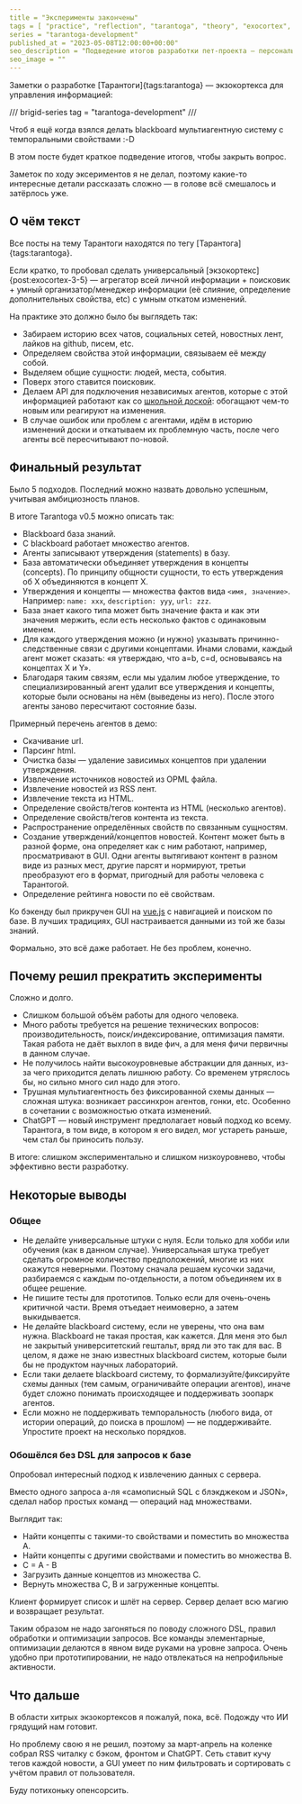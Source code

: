 ```yaml
---
title = "Эксперименты закончены"
tags = [ "practice", "reflection", "tarantoga", "theory", "exocortex", "tarantoga-development"]
series = "tarantoga-development"
published_at = "2023-05-08T12:00:00+00:00"
seo_description = "Подведение итогов разработки пет-проекта — персональной базы знананий с мультиагентной системой."
seo_image = ""
---
```


Заметки о разработке [Тарантоги]{tags:tarantoga} — экзокортекса для управления информацией:

/// brigid-series
tag = "tarantoga-development"
///

Чтоб я ещё когда взялся делать blackboard мультиагентную систему с темпоральными свойствами :-D

В этом посте будет краткое подведение итогов, чтобы закрыть вопрос.

Заметок по ходу эксериментов я не делал, поэтому какие-то интересные детали рассказать сложно — в голове всё смешалось и затёрлось уже.

<!-- more -->

## О чём текст

Все посты на тему Тарантоги находятся по тегу [Тарантога]{tags:tarantoga}.

Если кратко, то пробовал сделать универсальный [экзокортекс]{post:exocortex-3-5} — агрегатор всей личной информации + поисковик + умный организатор/менеджер информации (её слияние, определение дополнительных свойства, etc) с умным откатом изменений.

На практике это должно было бы выглядеть так:

- Забираем историю всех чатов, социальных сетей, новостных лент, лайков на github, писем, etc.
- Определяем свойства этой информации, связываем её между собой.
- Выделяем общие сущности: людей, места, события.
- Поверх этого ставится поисковик.
- Делаем API для подключения независимых агентов, которые с этой информацией работают как со [школьной доской](https://en.wikipedia.org/wiki/Blackboard_system): обогащают чем-то новым или реагируют на изменения.
- В случае ошибок или проблем с агентами, идём в историю изменений доски и откатываем их проблемную часть, после чего агенты всё пересчитывают по-новой.

## Финальный результат

Было 5 подходов. Последний можно назвать довольно успешным, учитывая амбициозность планов.

В итоге Tarantoga v0.5 можно описать так:

- Blackboard база знаний.
- С blackboard работает множество агентов.
- Агенты записывают утверждения (statements) в базу.
- База автоматически объединяет утверждения в концепты (concepts). По принципу общности сущности, то есть утверждения об X объединяются в концепт X.
- Утверждения и концепты — множества фактов вида `<имя, значение>`. Например: `name: xxx`, `description: yyy`, `url: zzz`.
- База знает какого типа может быть значение факта и как эти значения мержить, если есть несколько фактов с одинаковым именем.
- Для каждого утверждения можно (и нужно) указывать причинно-следственные связи с другими концептами. Инами словами, каждый агент может сказать: «я утверждаю, что a=b, c=d, основываясь на концептах X и Y».
- Благодаря таким связям, если мы удалим любое утверждение, то специализированный агент удалит все утверждения и концепты, которые были основаны на нём (выведены из него). После этого агенты заново пересчитают состояние базы.

Примерный перечень агентов в демо:

- Скачивание url.
- Парсинг html.
- Очистка базы — удаление зависимых концептов при удалении утверждения.
- Извлечение источников новостей из OPML файла.
- Извлечение новостей из RSS лент.
- Извлечение текста из HTML.
- Определение свойств/тегов контента из HTML (несколько агентов).
- Определение свойств/тегов контента из текста.
- Распространение определённых свойств по связанным сущностям.
- Создание утверждений/концептов новостей. Контент может быть в разной форме, она определяет как с ним работают, например, просматривают в GUI. Одни агенты вытягивают контент в разном виде из разных мест, другие парсят и нормируют, третьи преобразуют его в формат, пригодный для работы человека с Тарантогой.
- Определение рейтинга новости по её свойствам.

Ко бэкенду был прикручен GUI на [vue.js](https://vuejs.org/) с навигацией и поиском по базе. В лучших традициях, GUI настраивается данными из той же базы знаний.

Формально, это всё даже работает. Не без проблем, конечно.

## Почему решил прекратить эксперименты

Сложно и долго.

- Слишком большой объём работы для одного человека.
- Много работы требуется на решение технических вопросов: производительность, поиск/индексирование, оптимизация памяти. Такая работа не даёт выхлоп в виде фич, а для меня фичи первичны в данном случае.
- Не получилось найти высокоуровневые абстракции для данных, из-за чего приходится делать лишнюю работу. Со временем утряслось бы, но сильно много сил надо для этого.
- Трушная мультиагентность без фиксированной схемы данных — сложная штука: возникает рассинхрон агентов, гонки, etc. Особенно в сочетании с возможностью отката изменений.
- ChatGPT — новый инструмент предполагает новый подход ко всему. Тарантога, в том виде, в котором я его видел, мог устареть раньше, чем стал бы приносить пользу.

В итоге: слишком экспериментально и слишком низкоуровнево, чтобы эффективно вести разработку.

## Некоторые выводы

### Общее

- Не делайте универсальные штуки с нуля. Если только для хобби или обучения (как в данном случае). Универсальная штука требует сделать огромное количество предположений, многие из них окажутся неверными. Поэтому сначала решаем кусочки задачи, разбираемся с каждым по-отдельности, а потом объединяем их в общее решение.
- Не пишите тесты для прототипов. Только если для очень-очень критичной части. Время отъедает неимоверно, а затем выкидывается.
- Не делайте blackboard систему, если не уверены, что она вам нужна. Blackboard не такая простая, как кажется. Для меня это был не закрытый университетский гештальт, вряд ли это так для вас. В целом, я даже не знаю известных blackboard систем, которые были бы не продуктом научных лабораторий.
- Если таки делаете blackboard систему, то формализуйте/фиксируйте схемы данных (тем самым, ограничивайте операции агентов), иначе будет сложно понимать происходящее и поддерживать зоопарк агентов.
- Если можно не поддерживать темпоральность (любого вида, от истории операций, до поиска в прошлом) — не поддерживайте. Упростите проект на несколько порядков.

### Обошёлся без DSL для запросов к базе

Опробовал интересный подход к извлечению данных с сервера.

Вместо одного запроса а-ля «самописный SQL с блэкджеком и JSON», сделал набор простых команд — операций над множествами.

Выглядит так:

- Найти концепты с такими-то свойствами и поместить во множества A.
- Найти концепты с другими свойствами и поместить во множества B.
- C = A - B
- Загрузить данные концептов из множества C.
- Вернуть множества C, B и загруженные концепты.

Клиент формирует список и шлёт на сервер. Сервер делает всю магию и возвращает результат.

Таким образом не надо загоняться по поводу сложного DSL, правил обработки и оптимизации запросов. Все команды элементарные, оптимизации делаются в явном виде руками на уровне запроса. Очень удобно при прототипировании, не надо отвлекаться на непрофильные активности.

## Что дальше

В области хитрых экзокортексов я пожалуй, пока, всё. Подожду что ИИ грядущий нам готовит.

Но проблему свою я не решил, поэтому за март-апрель на коленке собрал RSS читалку с бэком, фронтом и ChatGPT. Сеть ставит кучу тегов каждой новости, а GUI умеет по ним фильтровать и сортировать с учётом правил от пользователя.

Буду потихоньку опенсорсить.
